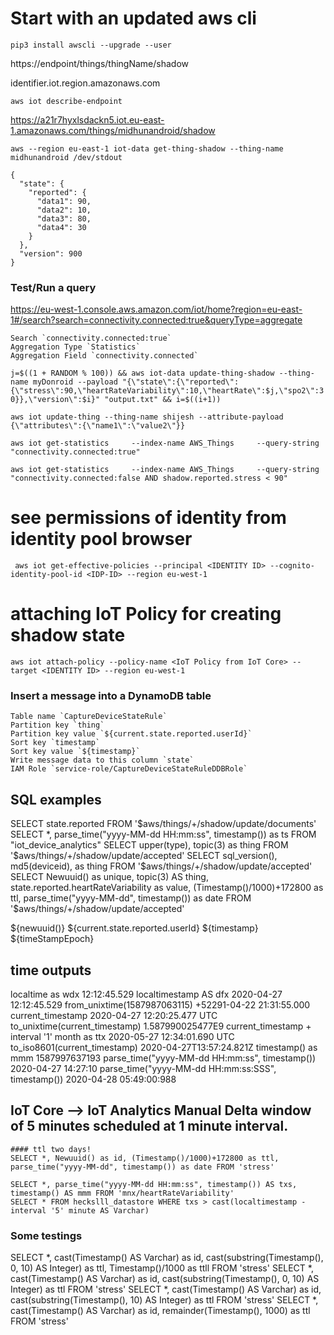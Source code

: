 # Start with an updated aws cli

`pip3 install awscli --upgrade --user`

https://endpoint/things/thingName/shadow

identifier.iot.region.amazonaws.com

`aws iot describe-endpoint`

https://a21r7hyxlsdackn5.iot.eu-east-1.amazonaws.com/things/midhunandroid/shadow


`aws --region eu-east-1 iot-data get-thing-shadow --thing-name midhunandroid /dev/stdout`


    {
      "state": {
        "reported": {
          "data1": 90,
          "data2": 10,
          "data3": 80,
          "data4": 30
        }
      },
      "version": 900
    }


### Test/Run a query 

https://eu-west-1.console.aws.amazon.com/iot/home?region=eu-east-1#/search?search=connectivity.connected:true&queryType=aggregate

    Search `connectivity.connected:true`
    Aggregation Type `Statistics`
    Aggregation Field `connectivity.connected`

  `j=$((1 + RANDOM % 100)) && aws iot-data update-thing-shadow --thing-name myDonroid --payload "{\"state\":{\"reported\":{\"stress\":90,\"heartRateVariability\":10,\"heartRate\":$j,\"spo2\":30}},\"version\":$i}" "output.txt" && i=$((i+1))`

  `aws iot update-thing --thing-name shijesh --attribute-payload {\"attributes\":{\"name1\":\"value2\"}}`

  `aws iot get-statistics     --index-name AWS_Things     --query-string "connectivity.connected:true"`

  `aws iot get-statistics     --index-name AWS_Things     --query-string "connectivity.connected:false AND shadow.reported.stress < 90"`
  
  # see permissions of identity from identity pool browser
  ` aws iot get-effective-policies --principal <IDENTITY ID> --cognito-identity-pool-id <IDP-ID> --region eu-west-1`

  # attaching IoT Policy for creating shadow state
  `aws iot attach-policy --policy-name <IoT Policy from IoT Core> --target <IDENTITY ID> --region eu-west-1`


  
### Insert a message into a DynamoDB table

    Table name `CaptureDeviceStateRule`
    Partition key `thing`
    Partition key value `${current.state.reported.userId}`
    Sort key `timestamp`
    Sort key value `${timestamp}`
    Write message data to this column `state`
    IAM Role `service-role/CaptureDeviceStateRuleDDBRole`


##  SQL examples 
  SELECT state.reported FROM '$aws/things/+/shadow/update/documents' 
  SELECT *, parse_time("yyyy-MM-dd HH:mm:ss", timestamp()) as ts FROM "iot_device_analytics" 
  SELECT upper(type), topic(3) as thing FROM '$aws/things/+/shadow/update/accepted'
  SELECT sql_version(), md5(deviceid),  as thing FROM '$aws/things/+/shadow/update/accepted'
  SELECT Newuuid() as unique, topic(3) AS thing, state.reported.heartRateVariability as value, (Timestamp()/1000)+172800 as ttl, parse_time("yyyy-MM-dd", timestamp()) as date FROM '$aws/things/+/shadow/update/accepted' 


 ${newuuid()}
 ${current.state.reported.userId}
 ${timestamp}
 ${timeStampEpoch}

## time outputs

  localtime as wdx                                          12:12:45.529
  localtimestamp AS dfx                                     2020-04-27 12:12:45.529
  from_unixtime(1587987063115)                              +52291-04-22 21:31:55.000
  current_timestamp                                         2020-04-27 12:20:25.477 UTC
  to_unixtime(current_timestamp)                            1.587990025477E9
  current_timestamp + interval '1' month as ttx             2020-05-27 12:34:01.690 UTC
  to_iso8601(current_timestamp)                             2020-04-27T13:57:24.821Z
  timestamp() as mmm                                        1587997637193
  parse_time("yyyy-MM-dd HH:mm:ss", timestamp())            2020-04-27 14:27:10
  parse_time("yyyy-MM-dd HH:mm:ss:SSS", timestamp())        2020-04-28 05:49:00:988


  ## IoT Core --> IoT Analytics Manual Delta window of 5 minutes scheduled at 1 minute interval.
    #### ttl two days!
    SELECT *, Newuuid() as id, (Timestamp()/1000)+172800 as ttl, parse_time("yyyy-MM-dd", timestamp()) as date FROM 'stress' 
    
    SELECT *, parse_time("yyyy-MM-dd HH:mm:ss", timestamp()) AS txs, timestamp() AS mmm FROM 'mnx/heartRateVariability'
    SELECT * FROM heckslll_datastore WHERE txs > cast(localtimestamp - interval '5' minute AS Varchar)

  ### Some testings
  SELECT *, cast(Timestamp() AS Varchar) as id, cast(substring(Timestamp(), 0, 10) AS Integer) as ttl, Timestamp()/1000 as ttll FROM 'stress' 
  SELECT *, cast(Timestamp() AS Varchar) as id, cast(substring(Timestamp(), 0, 10) AS Integer) as ttl FROM 'stress' 
  SELECT *, cast(Timestamp() AS Varchar) as id, cast(substring(Timestamp(), 10) AS Integer) as ttl FROM 'stress' 
  SELECT *,   cast(Timestamp() AS Varchar) as id,   remainder(Timestamp(), 1000) as ttl FROM 'stress'  
